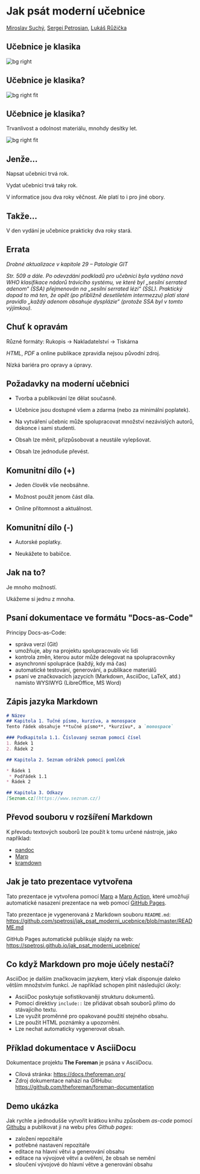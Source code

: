 <!--
title: Jak psát moderní učebnice
theme: gaia
class:
 - invert
headingDivider: 2 
paginate: true
-->

<!--
_class:
 - lead
 - invert
-->

# Jak psát moderní učebnice

[Miroslav Suchý](mailto:msuchy@redhat.com), [Sergei Petrosian](mailto:spetrosi@redhat.com), [Lukáš Růžička](mailto:lruzicka@redhat.com)

## Učebnice je klasika

![bg right](img/slabikar.jpg)

## Učebnice je klasika?

![bg right fit](img/baltik.jpg)

## Učebnice je klasika?

Trvanlivost a odolnost materiálu, mnohdy desítky let.

![bg right fit](img/not-found.png)

## Jenže...

Napsat učebnici trvá rok.

Vydat učebnici trvá taky rok.

V informatice jsou dva roky věčnost. Ale platí to i pro jiné obory.


## Takže...

V den vydání je učebnice prakticky dva roky stará.

## Errata

*Drobné aktualizace v kapitole 29 – Patologie GIT*

*Str. 509 a dále. Po odevzdání podkladů pro učebnici byla vydána nová WHO klasifikace nádorů trávicího systému, ve které byl „sesilní serrated adenom“ (SSA) přejmenován na „sesilní serrated lézi“ (SSL). Praktický dopad to má ten, že opět (po přibližně desetiletém intermezzu) platí staré pravidlo „každý adenom obsahuje dysplázie“ (protože SSA byl v tomto výjimkou).*

## Chuť k opravám

Různé formáty: Rukopis -> Nakladatelství -> Tiskárna

*HTML*, *PDF* a online publikace zpravidla nejsou původní zdroj.

Nízká bariéra pro opravy a úpravy.

## Požadavky na moderní učebnici

- Tvorba a publikování lze dělat současně.

- Učebnice jsou dostupné všem a zdarma (nebo za minimální poplatek).

- Na vytváření učebnic může spolupracovat množství nezávislých autorů, dokonce i sami studenti.

- Obsah lze měnit, přizpůsobovat a neustále vylepšovat.

- Obsah lze jednoduše převést.

## Komunitní dílo (+)

- Jeden člověk vše neobsáhne.

- Možnost použít jenom část díla.

- Online přítomnost a aktuálnost.

## Komunitní dílo (-)

- Autorské poplatky.

- Neukážete to babičce.

## <!--fit--> Jak na to?

<!--
Tady si předáme slovo
-->

Je mnoho možností.

Ukážeme si jednu z mnoha.

## <!--fit--> Psaní dokumentace ve formátu "Docs-as-Code"

Principy Docs-as-Code:

- správa verzí (Git)
- umožňuje, aby na projektu spolupracovalo víc lidi
- kontrola změn, kterou autor může delegovat na spolupracovníky
- asynchronní spolupráce (každý, kdy má čas)
- automatické testování, generování, a publikace materiálů
- psaní ve značkovacích jazycích (Markdown, AsciiDoc, LaTeX, atd.) namísto WYSIWYG (LibreOffice, MS Word)

## Zápis jazyka Markdown

```md
# Název
## Kapitola 1. Tučné písmo, kurzíva, a monospace
Tento řádek obsahuje **tučné písmo**, *kurzívu*, a `monospace`

### Podkapitola 1.1. Číslovaný seznam pomocí čísel
1. Řádek 1
2. Řádek 2

## Kapitola 2. Seznam odrážek pomocí pomlček

* Řádek 1
 * Podřádek 1.1
* Řádek 2

## Kapitola 3. Odkazy
[Seznam.cz](https://www.seznam.cz/)
```

## Převod souboru v rozšíření Markdown

K převodu textových souborů lze použít k tomu určené nástroje, jako například:
- [pandoc](https://pandoc.org/)
- [Marp](https://marp.app/)
- [kramdown](https://kramdown.gettalong.org/)

<!--
Tady bude ukázka převod příkladu do HTML pomocí pandoc
-->

## Jak je tato prezentace vytvořena

Tato prezentace je vytvořena pomocí [Marp](https://marp.app/) a [Marp Action](https://github.com/ralexander-phi/marp-action), které umožňují automatické nasazení prezentace na web pomocí [GitHub Pages](https://pages.github.com/).

Tato prezentace je vygenerovaná z Markdown souboru `README.md`:
https://github.com/spetrosi/jak_psat_moderni_ucebnice/blob/master/README.md

GitHub Pages automatické publikuje slajdy na web:
https://spetrosi.github.io/jak_psat_moderni_ucebnice/

<!--
Tady bude ukázka převod slajdů z README.md do HTML a PDF pomocí marp
-->

## Co když Markdown pro moje účely nestačí?

AsciiDoc je dalším značkovacím jazykem, který však disponuje daleko větším množstvím funkcí. Je například schopen plnit následující úkoly:

- AsciiDoc poskytuje sofistikovaněji strukturu dokumentů.
- Pomocí direktivy `include::` lze přidávat obsah souborů přímo do stávajícího textu.
- Lze využit proměnné pro opakované použití stejného obsahu.
- Lze použit HTML poznámky a upozornění.
- Lze nechat automaticky vygenerovat obsah.

## Příklad dokumentace v AsciiDocu

Dokumentace projektu __The Foreman__ je psána v AsciiDocu.

- Cílová stránka: https://docs.theforeman.org/
- Zdroj dokumentace nahází na GitHubu: https://github.com/theforeman/foreman-documentation

<!--
Tady bude ukázka jak Foreman docs používají AsciiDoc pro generace své dokumentace
-->

<!--
Tady si předáme slovo
-->

## Demo ukázka

Jak rychle a jednodušše vytvořit krátkou knihu způsobem *as-code* pomocí [Githubu](github.com) a publikovat ji na webu přes *Github pages*:

- založení repozitáře
- potřebné nastavení repozitáře
- editace na hlavní větvi a generování obsahu
- editace na vývojové větvi a ověření, že obsah se nemění
- sloučení vývojové do hlavní větve a generování obsahu


